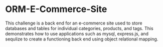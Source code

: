 # ORM-E-Commerce-Site
This challenge is a back end for an e-commerce site used to store databases and tables for individual categories, products, and tags. This demonstrates how to use applications such as mysql, express.js, and sequlize to create a functioning back end using object relational mapping.
